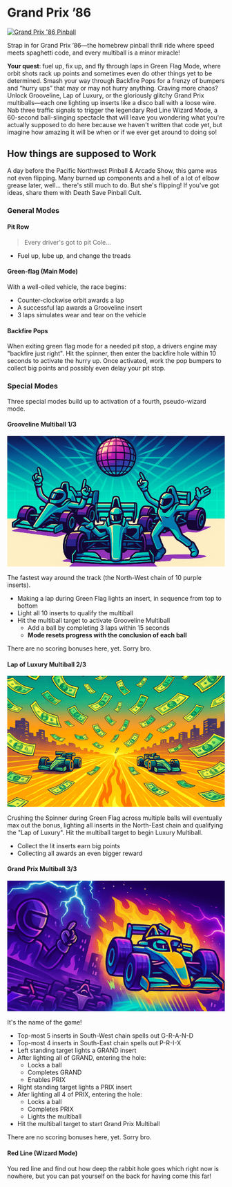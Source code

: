 Grand Prix ’86
==============

[![Grand Prix '86 Pinball](https://github.com/deathsave/grand-prix/actions/workflows/python-app.yml/badge.svg)](https://github.com/deathsave/grand-prix/actions/workflows/python-app.yml)

Strap in for Grand Prix ’86—the homebrew pinball thrill ride where speed meets spaghetti code, and every multiball is a minor miracle!

**Your quest**: fuel up, fix up, and fly through laps in Green Flag Mode, where orbit shots rack up points and sometimes even do other things yet to be determined. Smash your way through Backfire Pops for a frenzy of bumpers and “hurry ups” that may or may not hurry anything. Craving more chaos? Unlock Grooveline, Lap of Luxury, or the gloriously glitchy Grand Prix multiballs—each one lighting up inserts like a disco ball with a loose wire. Nab three traffic signals to trigger the legendary Red Line Wizard Mode, a 60-second ball-slinging spectacle that will leave you wondering what you're actually supposed to do here because we haven't written that code yet, but imagine how amazing it will be when or if we ever get around to doing so!

How things are supposed to Work
-------------------------------

A day before the Pacific Northwest Pinball & Arcade Show, this game was not even flipping. Many burned up components and a hell of a lot of elbow grease later, well... there's still much to do. But she's flipping! If you've got ideas, share them with Death Save Pinball Cult.

### General Modes

#### Pit Row

> Every driver's got to pit Cole...

- Fuel up, lube up, and change the treads

#### Green-flag (Main Mode)

With a well-oiled vehicle, the race begins:

- Counter-clockwise orbit awards a lap
- A successful lap awards a Grooveline insert
- 3 laps simulates wear and tear on the vehicle

#### Backfire Pops

When exiting green flag mode for a needed pit stop, a drivers engine may "backfire just right". Hit the spinner, then enter the backfire hole within 10 seconds to activate the hurry up. Once activated, work the pop bumpers to collect big points and possibly even delay your pit stop.

### Special Modes

Three special modes build up to activation of a fourth, pseudo-wizard mode.

#### Grooveline Multiball 1/3

![Grooveline Multiball](https://github.com/deathsave/grand-prix/raw/main/images/preload/grooveline.png)

The fastest way around the track (the North-West chain of 10 purple inserts).

- Making a lap during Green Flag lights an insert, in sequence
  from top to bottom
- Light all 10 inserts to qualify the multiball
- Hit the multiball target to activate Grooveline Multiball
  - Add a ball by completing 3 laps within 15 seconds
  - **Mode resets progress with the conclusion of each ball**

There are no scoring bonuses here, yet. Sorry bro.

#### Lap of Luxury Multiball 2/3

![Lap of Luxury Multiball](https://github.com/deathsave/grand-prix/raw/main/images/preload/luxury.png)

Crushing the Spinner during Green Flag across multiple balls will eventually max out the bonus, lighting all inserts in the North-East chain and qualifying the "Lap of Luxury". Hit the multiball target to begin Luxury Multiball.

- Collect the lit inserts earn big points
- Collecting all awards an even bigger reward

#### Grand Prix Multiball 3/3

![Grand Prix Multiball](https://github.com/deathsave/grand-prix/raw/main/images/preload/grand-prix.png)

It's the name of the game!

- Top-most 5 inserts in South-West chain spells out G-R-A-N-D
- Top-most 4 inserts in South-East chain spells out P-R-I-X
- Left standing target lights a GRAND insert
- After lighting all of GRAND, entering the hole:
  - Locks a ball
  - Completes GRAND
  - Enables PRIX
- Right standing target lights a PRIX insert
- Afer lighting all 4 of PRIX, entering the hole:
  - Locks a ball
  - Completes PRIX
  - Lights the multiball
- Hit the multiball target to start Grand Prix Multiball

There are no scoring bonuses here, yet. Sorry bro.

#### Red Line (Wizard Mode)

You red line and find out how deep the rabbit hole goes which right now is nowhere, but you can pat yourself on the back for having come this far!
